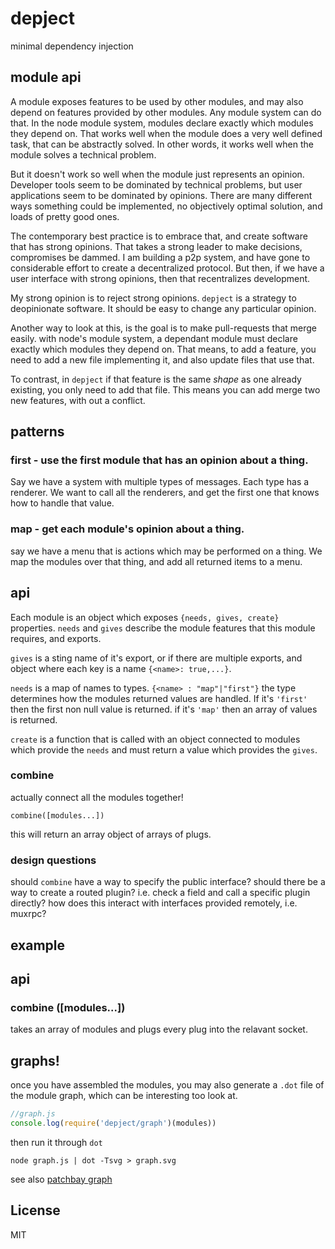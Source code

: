 # depject

minimal dependency injection

## module api

A module exposes features to be used by other modules,
and may also depend on features provided by other modules.
Any module system can do that. In the node module system,
modules declare exactly which modules they depend on.
That works well when the module does a very well defined task,
that can be abstractly solved. In other words, it works well
when the module solves a technical problem.

But it doesn't work so well when the module just represents an opinion.
Developer tools seem to be dominated by technical problems,
but user applications seem to be dominated by opinions.
There are many different ways something could be implemented,
no objectively optimal solution, and loads of pretty good ones.

The contemporary best practice is to embrace that, and create software
that has strong opinions. That takes a strong leader to make decisions,
compromises be dammed. I am building a p2p system, and have gone to
considerable effort to create a decentralized protocol. But then,
if we have a user interface with strong opinions, then that recentralizes development.

My strong opinion is to reject strong opinions. `depject` is a strategy to
deopinionate software. It should be easy to change any particular opinion.

Another way to look at this, is the goal is to make pull-requests that merge easily.
with node's module system, a dependant module must declare exactly which modules they depend on.
That means, to add a feature, you need to add a new file implementing it,
and also update files that use that.

To contrast, in `depject` if that feature is the same _shape_ as one already existing,
you only need to add that file. This means you can add merge two new features,
with out a conflict.

## patterns

### first - use the first module that has an opinion about a thing.

Say we have a system with multiple types of messages. Each type has a renderer.
We want to call all the renderers, and get the first one that knows how to handle that value.

### map - get each module's opinion about a thing.

say we have a menu that is actions which may be performed on a thing.
We map the modules over that thing, and add all returned items to a menu.


## api

Each module is an object which exposes `{needs, gives, create}` properties.
`needs` and `gives` describe the module features that this module requires,
and exports.

`gives` is a sting name of it's export, or if there are multiple exports,
and object where each key is a name `{<name>: true,...}`.

`needs` is a map of names to types. `{<name> : "map"|"first"}`
the type determines how the modules returned values are handled.
If it's `'first'` then the first non null value is returned.
if it's `'map'` then an array of values is returned.

`create` is a function that is called with an object connected to modules which provide
the `needs` and must return a value which provides the `gives`. 

### combine

actually connect all the modules together!

`combine([modules...])`

this will return an array object of arrays of plugs.

### design questions

should `combine` have a way to specify the public interface?
should there be a way to create a routed plugin?
i.e. check a field and call a specific plugin directly?
how does this interact with interfaces provided remotely,
i.e. muxrpc?

## example


## api

### combine ([modules...])

takes an array of modules and plugs every plug into the relavant socket.

## graphs!

once you have assembled the modules, you may also generate a `.dot` file of the
module graph, which can be interesting too look at.

``` js
//graph.js
console.log(require('depject/graph')(modules))
```

then run it through `dot`

`node graph.js | dot -Tsvg > graph.svg`

see also [patchbay graph](https://github.com/dominictarr/patchbay/blob/master/graph.svg)

## License

MIT




















